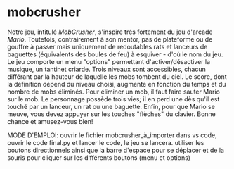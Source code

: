 # mobcrusher
Notre jeu, intitulé _MobCrusher_, s'inspire trés fortement du jeu d'arcade _Mario_. Toutefois, contrairement à son mentor, pas de plateforme ou de gouffre à passer mais uniquement de redoutables rats et lanceurs de baguettes (équivalents des boules de feu) à esquiver - d'où le nom du jeu. Le jeu comporte un menu "options" permettant d'activer/désactiver la musique, un tantinet criarde. Trois niveaux sont accessibles, chacun différant par la hauteur de laquelle les mobs tombent du ciel. Le score, dont la définition dépend du niveau choisi, augmente en fonction du temps et du nombre de mobs éliminés. Pour éliminer un mob, il faut faire sauter Mario sur le mob. Le personnage possède trois vies; il en perd une dès qu'il est touché par un lanceur, un rat ou une baguette. Enfin, pour que Mario se meuve, vous devez appuyer sur les touches "flèches" du clavier. 
Bonne chance et amusez-vous bien! 

MODE D'EMPLOI:
ouvrir le fichier mobcrusher_à_importer dans vs code, ouvrir le code final.py et lancer le code, le jeu se lancera.
utiliser les boutons directionnels ainsi que la barre d'espace pour se déplacer et de la souris pour cliquer sur les différents boutons (menu et options)
